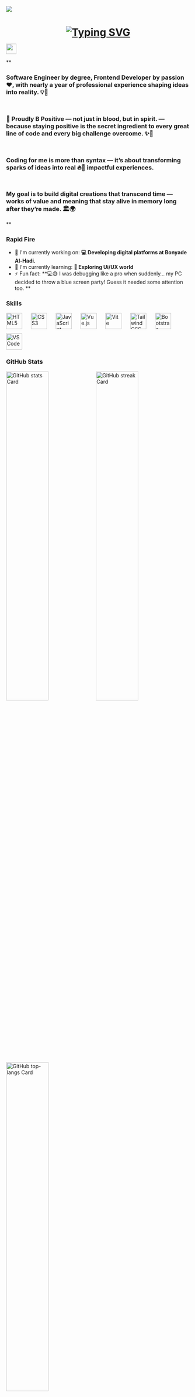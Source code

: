 <img src="https://user-images.githubusercontent.com/10498744/210012254-234538ff-d198-48aa-8964-37e6fd45d227.gif">
<h1 align="center" style="margin-bottom:2px"> <a href="https://git.io/typing-svg"><img src="https://readme-typing-svg.herokuapp.com?font=Fira+Code&weight=500&size=22&pause=1000&width=435&lines=Hi%2C+Welcome+to+My+Github+%F0%9F%91%8B" alt="Typing SVG" /></a> </h1>

<p align="left"><a href="https://www.linkedin.com/in/linkedin.com/in/hasan-barati-684433366" target="_blank"><img src="https://img.shields.io/badge/LinkedIn-0077B5?style=for-the-badge&logo=linkedin&logoColor=white" height="28""></a></p>

 **<h3 align="left"><p>Software Engineer by degree, <strong>Frontend Developer</strong> by passion ❤️</strong>, with nearly a year of professional experience shaping ideas into reality. 💡🚀</p><br>

<p>💉 Proudly <b>B Positive </b>— not just in blood, but in spirit.  
 — because staying positive is the secret ingredient to every great line of code and every big challenge overcome. ✨💪</p><br>

<p>Coding for me is more than <b>syntax</b> — it’s about transforming sparks of ideas into real 🔥🌟 impactful experiences.</p><br>

<p>My goal is to build digital creations that transcend time — works of value and meaning that stay alive in memory long after they’re made. 🏛️🌍</p>
</h3>**

**<h3 align="left">Rapid Fire</h3>**

- 💼 I'm currently working on: **💻 Developing digital platforms at <b>Bonyade Al-Hadi</b>.**
- 🌱 I'm currently learning: **🎨 Exploring Ui/UX world**
- ⚡ Fun fact: **💻😅 I was debugging like a pro when suddenly… my PC decided to throw a blue screen party! Guess it needed some attention too. **

 **<h3 align="left">Skills</h3>**

<div style="display: flex; flex-wrap: wrap; gap: 12px; justify-content: left;"><img src="https://cdn.jsdelivr.net/gh/devicons/devicon@latest/icons/html5/html5-original-wordmark.svg" height="44" alt="HTML5" style="margin-right: 12px"> <img src="https://cdn.jsdelivr.net/gh/devicons/devicon@latest/icons/css3/css3-original-wordmark.svg" height="44" alt="CSS3" style="margin-right: 12px"> <img src="https://cdn.jsdelivr.net/gh/devicons/devicon/icons/javascript/javascript-original.svg" height="44" alt="JavaScript" style="margin-right: 12px"> <img src="https://cdn.jsdelivr.net/gh/devicons/devicon/icons/vuejs/vuejs-original.svg" height="44" alt="Vue.js" style="margin-right: 12px"> <img src="https://cdn.jsdelivr.net/gh/devicons/devicon@latest/icons/vitejs/vitejs-original.svg" height="44" alt="Vite" style="margin-right: 12px"> <img src="https://cdn.jsdelivr.net/gh/devicons/devicon@latest/icons/tailwindcss/tailwindcss-original.svg" height="44" alt="Tailwind CSS" style="margin-right: 12px"> <img src="https://cdn.jsdelivr.net/gh/devicons/devicon/icons/bootstrap/bootstrap-original.svg" height="44" alt="Bootstrap" style="margin-right: 12px"> <img src="https://cdn.jsdelivr.net/gh/devicons/devicon@latest/icons/vscode/vscode-original.svg" height="44" alt="VSCode" style="margin-right: 12px"></div>

 **<h3 align="left">GitHub Stats</h3>**

<p align="left">
  <img width="48%" src="https://github-readme-stats.vercel.app/api?username=sushilmagare10&theme=react&hide_title=false&hide_rank=false&show_icons=false&include_all_commits=false&count_private=true&line_height=23" alt="GitHub stats Card" />
  <img width="48%" src="https://streak-stats.demolab.com/?user=sushilmagare10&theme=react&hide_border=false&date_format=M+j%5B%2C+Y%5D&mode=daily&hide_total_contributions=false&hide_current_streak=false&hide_longest_streak=false&card_height=200" alt="GitHub streak Card" />
</p>

<p align="left">
  <img width="48%" src="https://github-readme-stats.vercel.app/api/top-langs?username=sushilmagare10&theme=react&hide_title=false&layout=compact&langs_count=6&hide_progress=false&card_width=400" alt="GitHub top-langs Card" />
</p>

 **<h3 align="left">Support Me</h3>**

<p align="left"><a href="https://ko-fi.com/sushil_" target="_blank"><img src="https://img.shields.io/badge/Ko--fi-343B45?logo=kofi&logoColor=Black" height="36" style="margin-right: 4px"></a></p>
